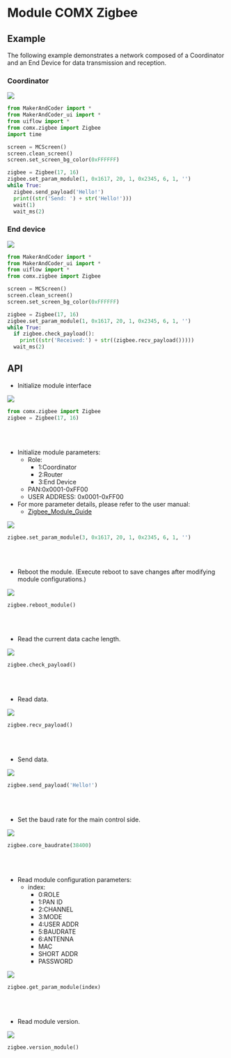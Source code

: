 # Module COMX Zigbee

## Example

The following example demonstrates a network composed of a Coordinator and an End Device for data transmission and reception.

### Coordinator


<img class="blockly_svg" src="https://makerandcoder.com/MCLab/blockly/modules/comx_zigbee/uiflow_block_com_zigbee_coordinator_example.svg">

```python
from MakerAndCoder import *
from MakerAndCoder_ui import *
from uiflow import *
from comx.zigbee import Zigbee
import time

screen = MCScreen()
screen.clean_screen()
screen.set_screen_bg_color(0xFFFFFF)

zigbee = Zigbee(17, 16)
zigbee.set_param_module(1, 0x1617, 20, 1, 0x2345, 6, 1, '')
while True:
  zigbee.send_payload('Hello!')
  print((str('Send: ') + str('Hello!')))
  wait(1)
  wait_ms(2)
```

### End device

<img class="blockly_svg" src="https://makerandcoder.com/MCLab/blockly/modules/comx_zigbee/uiflow_block_com_zigbee_end_device_example.svg">

```python
from MakerAndCoder import *
from MakerAndCoder_ui import *
from uiflow import *
from comx.zigbee import Zigbee

screen = MCScreen()
screen.clean_screen()
screen.set_screen_bg_color(0xFFFFFF)

zigbee = Zigbee(17, 16)
zigbee.set_param_module(1, 0x1617, 20, 1, 0x2345, 6, 1, '')
while True:
  if zigbee.check_payload():
    print((str('Received:') + str((zigbee.recv_payload()))))
  wait_ms(2)
```

## API

- Initialize module interface
<img class="blockly_svg" src="https://makerandcoder.com/MCLab/blockly/modules/comx_zigbee/uiflow_block_com_zigbee_init.svg">

```python
from comx.zigbee import Zigbee
zigbee = Zigbee(17, 16)
```

<br><br>
- Initialize module parameters:
  - Role:
    - 1:Coordinator
    - 2:Router
    - 3:End Device
  - PAN:0x0001-0xFF00
  - USER ADDRESS: 0x0001-0xFF00
- For more parameter details, please refer to the user manual:
  - [Zigbee_Module_Guide](https://m5stack.oss-cn-shenzhen.aliyuncs.com/resource/docs/datasheet/module/Zigbee_CC2630/Zigbee_Module_Guide.pdf)
<img class="blockly_svg" src="https://makerandcoder.com/MCLab/blockly/modules/comx_zigbee/uiflow_block_com_zigbee_set_module.svg">

```python
zigbee.set_param_module(3, 0x1617, 20, 1, 0x2345, 6, 1, '')
```

<br><br>
- Reboot the module. (Execute reboot to save changes after modifying module configurations.)
<img class="blockly_svg" src="https://makerandcoder.com/MCLab/blockly/modules/comx_zigbee/uiflow_block_com_zigbee_set_reboot.svg">

```python
zigbee.reboot_module()
```


<br><br>
- Read the current data cache length.
<img class="blockly_svg" src="https://makerandcoder.com/MCLab/blockly/modules/comx_zigbee/uiflow_block_com_zigbee_check_payload.svg">

```python
zigbee.check_payload()
```

<br><br>
- Read data.
<img class="blockly_svg" src="https://makerandcoder.com/MCLab/blockly/modules/comx_zigbee/uiflow_block_com_zigbee_recv_payload.svg">

```python
zigbee.recv_payload()
```

<br><br>
- Send data.
<img class="blockly_svg" src="https://makerandcoder.com/MCLab/blockly/modules/comx_zigbee/uiflow_block_com_zigbee_send_payload.svg">

```python
zigbee.send_payload('Hello!')
```

<br><br>
- Set the baud rate for the main control side.
<img class="blockly_svg" src="https://makerandcoder.com/MCLab/blockly/modules/comx_zigbee/uiflow_block_com_zigbee_set_core_baudrate.svg">

```python
zigbee.core_baudrate(38400)
```

<br><br>
- Read module configuration parameters:
  - index:
    - 0:ROLE
    - 1:PAN ID
    - 2:CHANNEL
    - 3:MODE
    - 4:USER ADDR
    - 5:BAUDRATE
    - 6:ANTENNA
    - MAC
    - SHORT ADDR
    - PASSWORD
<img class="blockly_svg" src="https://makerandcoder.com/MCLab/blockly/modules/comx_zigbee/uiflow_block_com_zigbee_get_param.svg">

```python
zigbee.get_param_module(index)
```


<br><br>
- Read module version.
<img class="blockly_svg" src="https://makerandcoder.com/MCLab/blockly/modules/comx_zigbee/uiflow_block_com_zigbee_get_version.svg">

```python
zigbee.version_module()
```
